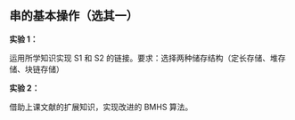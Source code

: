 ## 串的基本操作（选其一）

**实验 1：**

运用所学知识实现 S1 和 S2 的链接。要求：选择两种储存结构（定长存储、堆存储、块链存储）

**实验 2：**

借助上课文献的扩展知识，实现改进的 BMHS 算法。
